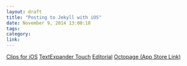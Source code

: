 ```yaml
---
layout: draft
title: "Posting to Jekyll with iOS"
date: November 9, 2014 13:00:18
tags:
category:
link:
---
```


[Clips for iOS](http://www.cleanshavenapps.com/clips/)
[TextExpander Touch](http://smilesoftware.com/apps/)
[Editorial](http://omz-software.com/editorial/)
[Octopage (App Store Link)](https://itunes.apple.com/us/app/octopage-blogging-jekyll-markdown/id649843345?mt=8)